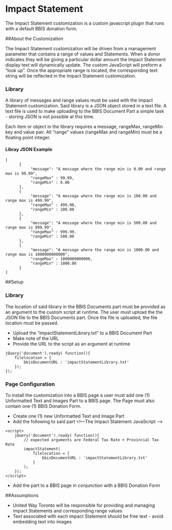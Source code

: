 # Impact Statement
The Impact Statement customization is a custom javascript plugin that runs with a default BBIS donation form.

##About the Customization

The Impact Statement customization will be driven from a management parameter that contains a range of values and Statements. When a donor indicates they will be giving a particular dollar amount the Impact Statement display text will dynamically update. The custom JavaScript will preform a “look up”. Once the appropriate range is located, the corresponding text string will be reflected in the Impact Statement customization.

### Library
A library of messages and range values must be used with the Impact Statement customization. Said library is a JSON object stored in a text file. A text file is used to make uploading to the BBIS Document Part a simple task - storing JSON is not possible at this time.

Each item or object in the library requires a message, rangeMax, rangeMin key and value pair. All “range" values (rangeMax and rangeMin) must be a floating point integer.

#### Libray JSON Example
    [
          {
               "message": "A message where the range min is 0.00 and range max is 99.99",
               "rangeMax" : 99.99,
               "rangeMin" : 0.00
          },
          {
               "message": "A message where the range min is 100.00 and range max is 499.99",
               "rangeMax" : 499.00,
               "rangeMin" : 100.00
          },
          {
               "message": "A message where the range min is 500.00 and range max is 999.99",
               "rangeMax" : 999.99,
               "rangeMin" : 500.00
          },
          {
               "message": "A message where the range min is 1000.00 and range max is 1000000000000",
               "rangeMax" : 1000000000000,
               "rangeMin" : 1000.00
          }
    ]


##Setup
### Library
The location of said library in the BBIS Documents part must be provided as an argument to the custom script at runtime. The user must upload the the JSON file to the BBIS Documents part. Once the file is uploaded, the file location must be passed.

*    Upload the “impactStatementLibrary.txt” to a BBIS Document Part
*    Make note of the URL
*    Provide the URL to the script as an argument at runtime


	jQuery('document').ready( function(){
		filelocation = {
			bbisDocumentURL : 'impactStatementLibrary.txt'
		});
	});


### Page Configuration
To install the customization into a BBIS page a user must add one (1) Unformatted Text and Images Part to a BBIS page. The Page must also contain one (1) BBIS Donation Form.

*    Create one (1) new Unformatted Text and Image Part
*    Add the following to said part
     <!—The Impact Statement JavaScript -->
     <script type="text/javascript" src=“impactStatement.js"></script>
     <!-- html element to be placed onto the page with a donation form -->
     <div id=“impactStatement"></div>
     
	<script>
		jQuery('document').ready( function(){
			// expected arguments are Federal Tax Rate + Provincial Tax Rate
			impactStatement(
				filelocation = {
					bbisDocumentURL : 'impactStatementLibrary.txt'
				}
			);
		});
	</script>
	

*    Add the part to a BBIS page in conjunction with a BBIS Donation Form

##Assumptions
*    United Way Toronto will be responsible for providing and managing impact Statements and corresponding range values
*    Text associated with each impact Statement should be free text - avoid embedding text into images